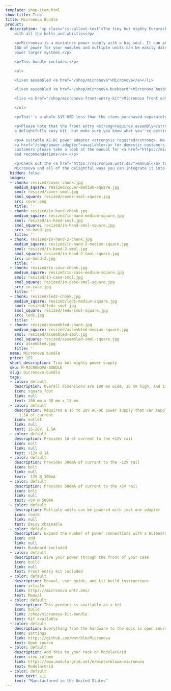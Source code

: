 ```yaml
---
template: shop-item.html
show-title: True
title: Micronova Bundle
product:
  description: '<p class="is-callout-text">The tiny but mighty Eurorack power supply
    with all the bells and whistles</p>

    <p>Micronova is a miniature power supply with a big soul. It can provide up to
    18W of power for your modules and multiple units can be easily daisy chained to
    power larger systems.</p>

    <p>This bundle includes:</p>

    <ul>

    <li>an assembled <a href="/shop/micronova">Micronova</a></li>

    <li>an assembled <a href="/shop/micronova-busboard">Micronova busboard</a></li>

    <li>a <a href="/shop/micronova-front-entry-kit">Micronova front entry kit</a></li>

    </ul>

    <p>That''s a whole $15 USD less than the items purchased separately.</p>

    <p>Please note that the front entry <strong>requires assembly</strong>. It''s
    a delightfully easy kit, but make sure you know what you''re getting into!</p>

    <p>A suitable AC-DC power adapter <strong>is required</strong>. We have adapters
    <a href="/shop/power-adapter">available</a> for domestic customers. International
    customers please take a look at the manual for <a href="https://micronova.wntr.dev/#powering-micronova">guidance
    and recommendations</a>.</p>

    <p>Check out the <a href="https://micronova.wntr.dev">manual</a> to get to know
    Micronova and all of the delightful ways you can integrate it into your case.</p>'
  hidden: false
  images:
  - chonk: resized/cover-chonk.jpg
    medium_square: resized/cover-medium-square.jpg
    smol: resized/cover-smol.jpg
    smol_square: resized/cover-smol-square.jpg
    src: cover.png
    title: ''
  - chonk: resized/in-hand-chonk.jpg
    medium_square: resized/in-hand-medium-square.jpg
    smol: resized/in-hand-smol.jpg
    smol_square: resized/in-hand-smol-square.jpg
    src: in-hand.jpg
    title: ''
  - chonk: resized/in-hand-2-chonk.jpg
    medium_square: resized/in-hand-2-medium-square.jpg
    smol: resized/in-hand-2-smol.jpg
    smol_square: resized/in-hand-2-smol-square.jpg
    src: in-hand-2.jpg
    title: ''
  - chonk: resized/in-case-chonk.jpg
    medium_square: resized/in-case-medium-square.jpg
    smol: resized/in-case-smol.jpg
    smol_square: resized/in-case-smol-square.jpg
    src: in-case.jpg
    title: ''
  - chonk: resized/leds-chonk.jpg
    medium_square: resized/leds-medium-square.jpg
    smol: resized/leds-smol.jpg
    smol_square: resized/leds-smol-square.jpg
    src: leds.jpg
    title: ''
  - chonk: resized/assembled-chonk.jpg
    medium_square: resized/assembled-medium-square.jpg
    smol: resized/assembled-smol.jpg
    smol_square: resized/assembled-smol-square.jpg
    src: assembled.jpg
    title: ''
  name: Micronova bundle
  price: 157
  short_description: Tiny but mighty power supply
  sku: M-MICRONOVA-BUNDLE
  slug: micronova-bundle
  tags:
  - color: default
    description: Overall dimensions are 100 mm wide, 30 mm high, and 13 mm thick
    icon: square_foot
    link: null
    text: 100 mm x 30 mm x 13 mm
  - color: default
    description: Requires a 15 to 20V AC-DC power supply that can supply at least
      1.5A of current
    icon: outlet
    link: null
    text: 15-20V, 1.5A
  - color: default
    description: Provides 1A of current to the +12V rail
    icon: bolt
    link: null
    text: +12V @ 1A
  - color: default
    description: Provides 300mA of current to the -12V rail
    icon: bolt
    link: null
    text: -12V @ 300mA
  - color: default
    description: Provides 500mA of current to the +5V rail
    icon: bolt
    link: null
    text: +5V @ 500mA
  - color: default
    description: Multiple units can be powered with just one adapter
    icon: route
    link: null
    text: Daisy chainable
  - color: default
    description: Expand the number of power connections with a busboard
    icon: add
    link: null
    text: Busboard included
  - color: default
    description: Wire your power through the front of your case
    icon: build
    link: null
    text: Front entry kit included
  - color: default
    description: Manual, user guide, and kit build instructions
    icon: article
    link: https://micronova.wntr.dev/
    text: Manual
  - color: default
    description: This product is available as a kit
    icon: build
    link: /shop/micronova-kit-bundle
    text: Kit available
  - color: default
    description: Everything from the hardware to the docs is open source
    icon: settings
    link: https://github.com/wntrblm/Micronova
    text: Open source
  - color: default
    description: Add this to your rack on ModularGrid
    icon: view_column
    link: https://www.modulargrid.net/e/winterbloom-micronova
    text: ModularGrid
  - color: default
    icon_text: 🇺🇸
    text: "Manufactured in the United States"
---
```

